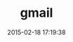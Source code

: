 ---
layout: post
title:  "gmail"
repo:   "gmailgem/gmail"
date:   2015-02-18 17:19:38
gemurl: http://github.com/gmailgem/gmail
---